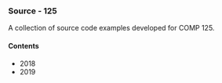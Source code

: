 ### Source - 125

A collection of source code examples developed for COMP 125.

#### Contents
* 2018
* 2019
